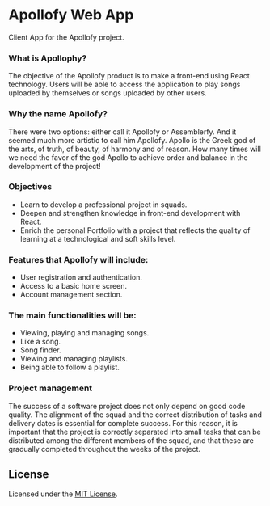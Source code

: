 # Apollofy Web App

Client App for the Apollofy project.


### What is Apollophy?
The objective of the Apollofy product is to make a front-end using React technology. Users will be able to access the application to play songs uploaded by themselves or songs uploaded by other users.

### Why the name Apollofy?
There were two options: either call it Apollofy or Assemblerfy. And it seemed much more artistic to call him Apollofy. Apollo is the Greek god of the arts, of truth, of beauty, of harmony and of reason. How many times will we need the favor of the god Apollo to achieve order and balance in the development of the project!

### Objectives
- Learn to develop a professional project in squads.
- Deepen and strengthen knowledge in front-end development with React.
- Enrich the personal Portfolio with a project that reflects the quality of learning at a technological and soft skills level.

### Features that Apollofy will include:
- User registration and authentication.
- Access to a basic home screen.
- Account management section.

### The main functionalities will be:
- Viewing, playing and managing songs.
- Like a song.
- Song finder.
- Viewing and managing playlists.
- Being able to follow a playlist.


### Project management
The success of a software project does not only depend on good code quality. The alignment of the squad and the correct distribution of tasks and delivery dates is essential for complete success. For this reason, it is important that the project is correctly separated into small tasks that can be distributed among the different members of the squad, and that these are gradually completed throughout the weeks of the project.



## License

Licensed under the [MIT License](./LICENSE).
